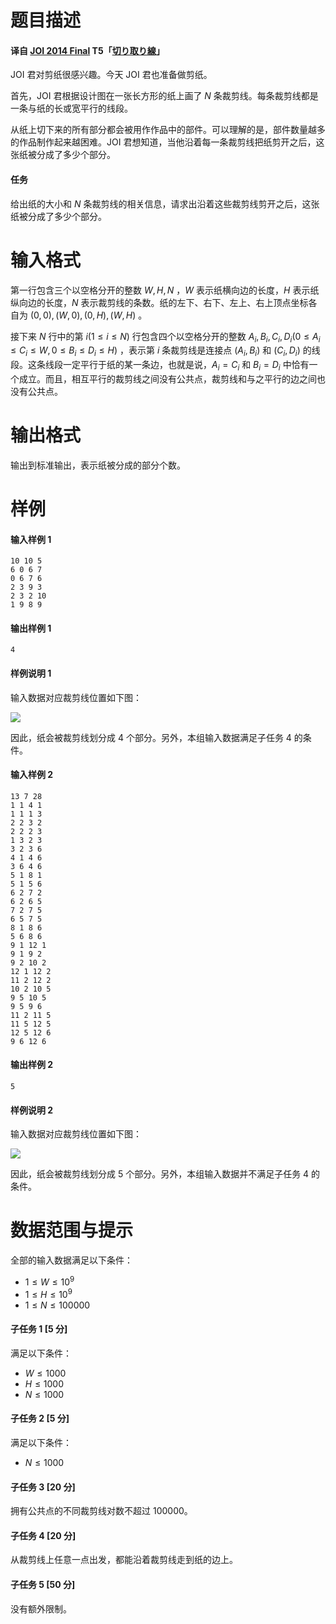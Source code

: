 
# 题目描述

#### 译自 [JOI 2014 Final](https://www.ioi-jp.org/joi/2013/2014-ho/index.html) T5「[切り取り線](https://www.ioi-jp.org/joi/2013/2014-ho/2014-ho.pdf)」

JOI 君对剪纸很感兴趣。今天 JOI 君也准备做剪纸。

首先，JOI 君根据设计图在一张长方形的纸上画了 $N$ 条裁剪线。每条裁剪线都是一条与纸的长或宽平行的线段。

从纸上切下来的所有部分都会被用作作品中的部件。可以理解的是，部件数量越多的作品制作起来越困难。JOI 君想知道，当他沿着每一条裁剪线把纸剪开之后，这张纸被分成了多少个部分。

#### 任务

给出纸的大小和 $N$ 条裁剪线的相关信息，请求出沿着这些裁剪线剪开之后，这张纸被分成了多少个部分。


# 输入格式

第一行包含三个以空格分开的整数 $W,H,N$ ，$W$ 表示纸横向边的长度，$H$ 表示纸纵向边的长度，$N$ 表示裁剪线的条数。纸的左下、右下、左上、右上顶点坐标各自为 $(0,0),(W,0),(0,H),(W,H)$ 。

接下来 $N$ 行中的第 $i(1\le i\le N)$ 行包含四个以空格分开的整数 $A_{i},B_{i},C_{i},D_{i}(0\le A_{i}\le C_{i}\le W, 0\le B_{i}\le D_{i}\le H)$ ，表示第 $i$ 条裁剪线是连接点 $(A_{i},B_{i})$ 和 $(C_{i},D_{i})$ 的线段。这条线段一定平行于纸的某一条边，也就是说，$A_{i}=C_{i}$ 和 $B_{i}=D_{i}$ 中恰有一个成立。而且，相互平行的裁剪线之间没有公共点，裁剪线和与之平行的边之间也没有公共点。


# 输出格式

输出到标准输出，表示纸被分成的部分个数。

# 样例

#### 输入样例 1
```plain
10 10 5
6 0 6 7
0 6 7 6
2 3 9 3
2 3 2 10
1 9 8 9
```

#### 输出样例 1
```plain
4
```

#### 样例说明 1

输入数据对应裁剪线位置如下图：

![](https://dn-coding-net-production-file.qbox.me/d67e93c0-a2b5-11e8-a1c1-bd18bb2f78f1.png?attname=JOI2014+Final+T5-1.png&e=1535448307&token=goE9CtaiT5YaIP6ZQ1nAafd_C1Z_H2gVP8AwuC-5:g-bSzcqS1jamcIgwq6KMITy-cX0=)

因此，纸会被裁剪线划分成 4 个部分。另外，本组输入数据满足子任务 4 的条件。

#### 输入样例 2
```plain
13 7 28
1 1 4 1
1 1 1 3
2 2 3 2
2 2 2 3
1 3 2 3
3 2 3 6
4 1 4 6
3 6 4 6
5 1 8 1
5 1 5 6
6 2 7 2
6 2 6 5
7 2 7 5
6 5 7 5
8 1 8 6
5 6 8 6
9 1 12 1
9 1 9 2
9 2 10 2
12 1 12 2
11 2 12 2
10 2 10 5
9 5 10 5
9 5 9 6
11 2 11 5
11 5 12 5
12 5 12 6
9 6 12 6
```

#### 输出样例 2
```plain
5
```

#### 样例说明 2

输入数据对应裁剪线位置如下图：

![](https://dn-coding-net-production-file.qbox.me/dbbfcac0-a2b5-11e8-a1c1-bd18bb2f78f1.png?attname=JOI2014+Final+T5-2.png&e=1535448307&token=goE9CtaiT5YaIP6ZQ1nAafd_C1Z_H2gVP8AwuC-5:lCgSQW7dYO_nVBSKzCBlVEtp_3s=)

因此，纸会被裁剪线划分成 5 个部分。另外，本组输入数据并不满足子任务 4 的条件。

# 数据范围与提示

全部的输入数据满足以下条件：

- $1\le W\le 10^{9}$
- $1\le H\le 10^{9}$
- $1\le N\le 100000$

#### 子任务 1 [5 分]

满足以下条件：

- $W\le 1000$
- $H\le 1000$
- $N\le 1000$

#### 子任务 2 [5 分]

满足以下条件：

- $N\le 1000$

#### 子任务 3 [20 分]

拥有公共点的不同裁剪线对数不超过 $100000$。

#### 子任务 4 [20 分]

从裁剪线上任意一点出发，都能沿着裁剪线走到纸的边上。

#### 子任务 5 [50 分]

没有额外限制。


